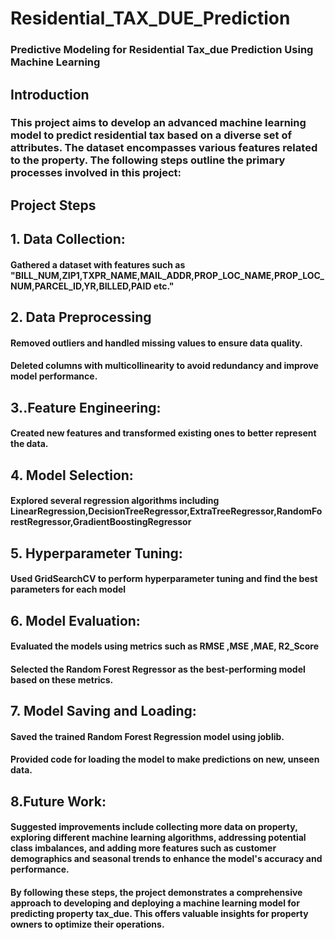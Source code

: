 # Residential_TAX_DUE_Prediction
### Predictive Modeling for Residential Tax_due Prediction Using Machine Learning
## Introduction
### This project aims to develop an advanced machine learning model to predict residential tax based on a diverse set of attributes. The dataset encompasses various features related to the property. The following steps outline the primary processes involved in this project:
## Project Steps
## 1. Data Collection:
#### Gathered a dataset with features such as "BILL_NUM,ZIP1,TXPR_NAME,MAIL_ADDR,PROP_LOC_NAME,PROP_LOC_NUM,PARCEL_ID,YR,BILLED,PAID etc."
## 2. Data Preprocessing
#### Removed outliers and handled missing values to ensure data quality.
#### Deleted columns with multicollinearity to avoid redundancy and improve model performance.
## 3..Feature Engineering:
#### Created new features and transformed existing ones to better represent the data.
## 4. Model Selection:
#### Explored several regression algorithms including LinearRegression,DecisionTreeRegressor,ExtraTreeRegressor,RandomForestRegressor,GradientBoostingRegressor
## 5. Hyperparameter Tuning:
#### Used GridSearchCV to perform hyperparameter tuning and find the best parameters for each model
## 6. Model Evaluation:
#### Evaluated the models using metrics such as RMSE ,MSE ,MAE, R2_Score
#### Selected the Random Forest Regressor as the best-performing model based on these metrics.
## 7. Model Saving and Loading:
#### Saved the trained Random Forest Regression model using joblib.
#### Provided code for loading the model to make predictions on new, unseen data.
## 8.Future Work:
#### Suggested improvements include collecting more data on property, exploring different machine learning algorithms, addressing potential class imbalances, and adding more features such as customer demographics and seasonal trends to enhance the model's accuracy and performance.
#### By following these steps, the project demonstrates a comprehensive approach to developing and deploying a machine learning model for predicting property tax_due. This offers valuable insights for property owners to optimize their operations.
